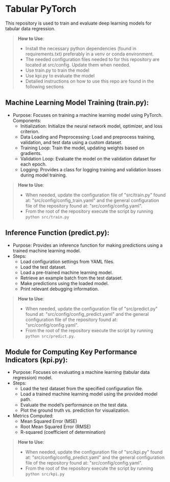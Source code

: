 
#  Tabular PyTorch

This repository is used to train and evaluate deep learning models for tabular data regression.  

>**How to Use**:
>  * Install the necessary python dependencies (found in requirements.txt) preferably in a venv or conda environment.
>  * The needed configuration files needed to for this repository are located at src/config. Update them when needed.
>  * Use train.py to train the model 
>  * Use kpi.py to evaluate the model
>  * Detailed instructions on how to use this repo are found in the following sections


## Machine Learning Model Training (train.py):

* Purpose: Focuses on training a machine learning model using PyTorch.  
Components:
  * Initialization: Initialize the neural network model, optimizer, and loss criterion.
  * Data Loading and Preprocessing: Load and preprocess training, validation, and test data using a custom dataset.
  * Training Loop: Train the model, updating weights based on gradients.
  * Validation Loop: Evaluate the model on the validation dataset for each epoch.
  * Logging: Provides a class for logging training and validation losses during model training.

>**How to Use**:
>  * When needed, update the configuration file of "src/train.py" found at: "src/config/config_train.yaml"
>  and the general configuration file of the repository found at: "src/config/config.yaml".
>  * From the root of the repository execute the script by running `python src/train.py` 



## Inference Function (predict.py):

* Purpose: Provides an inference function for making predictions using a trained machine learning model.
* Steps:
  * Load configuration settings from YAML files.
  * Load the test dataset.
  * Load a pre-trained machine learning model.
  * Retrieve an example batch from the test dataset.
  * Make predictions using the loaded model.
  * Print relevant debugging information.

>**How to Use**:
>  * When needed, update the configuration file of "src/predict.py" found at: "src/config/config_predict.yaml"
>  and the general configuration file of the repository found at: "src/config/config.yaml".
>  * From the root of the repository execute the script by running `python src/predict.py`.


## Module for Computing Key Performance Indicators (kpi.py):

* Purpose: Focuses on evaluating a machine learning (tabular data regression) model.
* Steps:
  * Load the test dataset from the specified configuration file.
  * Load a trained machine learning model using the provided model path.
  * Evaluate the model’s performance on the test data.
  * Plot the ground truth vs. prediction for visualization.
* Metrics Computed:
  * Mean Squared Error (MSE)
  * Root Mean Squared Error (RMSE)
  * R-squared (coefficient of determination)

>**How to Use**:
>  * When needed, update the configuration file of "src/kpi.py" found at: "src/config/config_predict.yaml"
>  and the general configuration file of the repository found at: "src/config/config.yaml".
>  * From the root of the repository execute the script by running `python src/kpi.py` 


